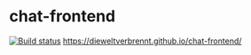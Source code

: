 # chat-frontend

[![Build status](https://ci.appveyor.com/api/projects/status/bsso0td3bnldk9or?svg=true)](https://ci.appveyor.com/project/dieweltverbrennt/chat-frontend)
https://dieweltverbrennt.github.io/chat-frontend/
